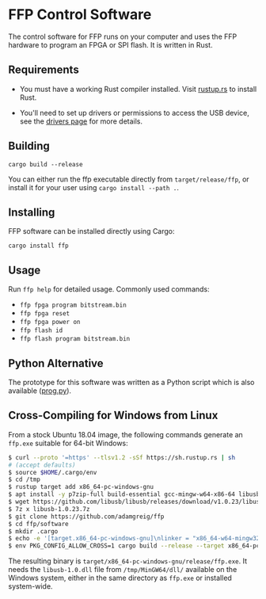 # FFP Control Software

The control software for FFP runs on your computer and uses the FFP hardware to
program an FPGA or SPI flash. It is written in Rust.

## Requirements

* You must have a working Rust compiler installed. Visit
[rustup.rs](https://rustup.rs) to install Rust.

* You'll need to set up drivers or permissions to access the USB device, see
  the [drivers page](/driver/) for more details.


## Building

```
cargo build --release
```

You can either run the ffp executable directly from `target/release/ffp`, or
install it for your user using `cargo install --path .`.

## Installing

FFP software can be installed directly using Cargo:

```
cargo install ffp
```

## Usage

Run `ffp help` for detailed usage. Commonly used commands:

* `ffp fpga program bitstream.bin`
* `ffp fpga reset`
* `ffp fpga power on`
* `ffp flash id`
* `ffp flash program bitstream.bin`

## Python Alternative

The prototype for this software was written as a Python script which is also
available ([prog.py](/scripts/prog.py)).

## Cross-Compiling for Windows from Linux

From a stock Ubuntu 18.04 image, the following commands generate an `ffp.exe`
suitable for 64-bit Windows:

```sh
$ curl --proto '=https' --tlsv1.2 -sSf https://sh.rustup.rs | sh
# (accept defaults)
$ source $HOME/.cargo/env
$ cd /tmp
$ rustup target add x86_64-pc-windows-gnu
$ apt install -y p7zip-full build-essential gcc-mingw-w64-x86-64 libusb-1.0 pkg-config
$ wget https://github.com/libusb/libusb/releases/download/v1.0.23/libusb-1.0.23.7z
$ 7z x libusb-1.0.23.7z
$ git clone https://github.com/adamgreig/ffp
$ cd ffp/software
$ mkdir .cargo
$ echo -e '[target.x86_64-pc-windows-gnu]\nlinker = "x86_64-w64-mingw32-gcc"\nrustflags = [ "-L", "/tmp/MinGW64/dll/"]' > .cargo/config
$ env PKG_CONFIG_ALLOW_CROSS=1 cargo build --release --target x86_64-pc-windows-gnu
```

The resulting binary is `target/x86_64-pc-windows-gnu/release/ffp.exe`. It
needs the `libusb-1.0.dll` file from `/tmp/MinGW64/dll/` available on the
Windows system, either in the same directory as `ffp.exe` or installed
system-wide.
